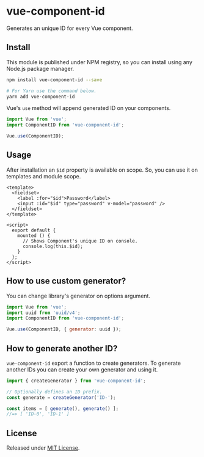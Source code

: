 # vue-component-id

Generates an unique ID for every Vue component.

## Install

This module is published under NPM registry, so you can install using any Node.js package manager.

```sh
npm install vue-component-id --save

# For Yarn use the command below.
yarn add vue-component-id
```

Vue's `use` method will append generated ID on your components.

```js
import Vue from 'vue';
import ComponentID from 'vue-component-id';

Vue.use(ComponentID);
```

## Usage

After installation an `$id` property is available on scope. So, you can use it on templates and module scope.

```vue
<template>
  <fieldset>
    <label :for="$id">Password</label>
    <input :id="$id" type="password" v-model="password" />
  </fieldset>
</template>

<script>
  export default {
    mounted () {
      // Shows Component's unique ID on console.
      console.log(this.$id);
    }
  };
</script>
```

## How to use custom generator?

You can change library's generator on options argument.

```js
import Vue from 'vue';
import uuid from 'uuid/v4';
import ComponentID from 'vue-component-id';

Vue.use(ComponentID, { generator: uuid });
```

## How to generate another ID?

`vue-component-id` export a function to create generators. To generate another IDs you can create your own generator and using it.

```js
import { createGenerator } from 'vue-component-id';

// Optionally defines an ID prefix.
const generate = createGenerator('ID-');

const items = [ generate(), generate() ];
//=> [ 'ID-0', 'ID-1' ]
```

## License

Released under [MIT License](./LICENSE).
